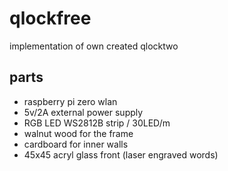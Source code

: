 # qlockfree
implementation of own created qlocktwo

## parts
- raspberry pi zero wlan
- 5v/2A external power supply
- RGB LED WS2812B strip / 30LED/m
- walnut wood for the frame
- cardboard for inner walls
- 45x45 acryl glass front (laser engraved words)
